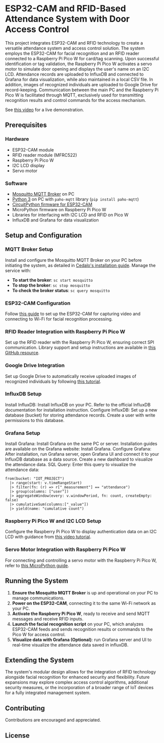 # ESP32-CAM and RFID-Based Attendance System with Door Access Control

This project integrates ESP32-CAM and RFID technology to create a versatile attendance system and access control solution.
The system employs the ESP32-CAM for facial recognition and an RFID reader connected to a Raspberry Pi Pico W for card/tag scanning. 
Upon successful identification or tag validation, the Raspberry Pi Pico W activates a servo motor to simulate door opening and displays the user's name on an I2C LCD. Attendance records are uploaded to InfluxDB and connected to Grafana for data visualization, while also maintained in a local CSV file. 
In addition, images of recognized individuals are uploaded to Google Drive for record-keeping.
Communication between the main PC and the Raspberry Pi Pico W is facilitated through MQTT, exclusively used for transmitting recognition results and control commands for the access mechanism.

See [this video](https://youtu.be/STzOZ4ky7z0?si=HyVFMCYeN7K7ofQj) for a live demonstration.

## Prerequisites

### Hardware
- ESP32-CAM module
- RFID reader module (MFRC522)
- Raspberry Pi Pico W
- I2C LCD display
- Servo motor

### Software
- [Mosquitto MQTT Broker](https://mosquitto.org/download/) on PC
- [Python 3](https://www.python.org/downloads/) on PC with `paho-mqtt` library (`pip install paho-mqtt`)
- [CircuitPython firmware for ESP32-CAM](https://circuitpython.org/board/esp32cam/)
- MicroPython firmware on Raspberry Pi Pico W
- Libraries for interfacing with I2C LCD and RFID on Pico W
- InfluxDB and Grafana for data visualization

## Setup and Configuration

### MQTT Broker Setup
Install and configure the Mosquitto MQTT Broker on your PC before initiating the system, as detailed in [Cedalo's installation guide](https://cedalo.com/blog/how-to-install-mosquitto-mqtt-broker-on-windows/). Manage the service with:
- **To start the broker**: `sc start mosquitto`
- **To stop the broker**: `sc stop mosquitto`
- **To check the broker status**: `sc query mosquitto`

### ESP32-CAM Configuration
Follow [this guide](https://how2electronics.com/face-recognition-based-attendance-system-using-esp32-cam/) to set up the ESP32-CAM for capturing video and connecting to Wi-Fi for facial recognition processing.

### RFID Reader Integration with Raspberry Pi Pico W
Set up the RFID reader with the Raspberry Pi Pico W, ensuring correct SPI communication. Library support and setup instructions are available in [this GitHub resource](https://github.com/wendlers/micropython-mfrc522).

### Google Drive Integration
Set up Google Drive to automatically receive uploaded images of recognized individuals by following [this tutorial](https://how2electronics.com/how-to-send-esp32-cam-captured-image-to-google-drive/).

### InfluxDB Setup
Install InfluxDB: Install InfluxDB on your PC. Refer to the official InfluxDB documentation for installation instruction.
Configure InfluxDB: Set up a new database (bucket) for storing attendance records. Create a user with write permissions to this database.

### Grafana Setup
Install Grafana: Install Grafana on the same PC or server. Installation guides are available on the Grafana website: Install Grafana.
Configure Grafana: After installation, run Grafana server, open Grafana UI and connect it to your InfluxDB database as a data source. 
Create a new dashboard to visualize the attendance data.
SQL Query: Enter this query to visualize the attendance data:
```
from(bucket: "IOT_PROJECT")
  |> range(start: v.timeRangeStart)
  |> filter(fn: (r) => r["_measurement"] == "attendance")
  |> group(columns: ["user"])
  |> aggregateWindow(every: v.windowPeriod, fn: count, createEmpty: false)
  |> cumulativeSum(columns:["_value"])
  |> yield(name: "cumulative count")
```

### Raspberry Pi Pico W and I2C LCD Setup
Configure the Raspberry Pi Pico W to display authentication data on an I2C LCD with guidance from [this video tutorial](https://youtu.be/bXLgxEcT1QU?si=CtYzVgTlwoT3zRW1).

### Servo Motor Integration with Raspberry Pi Pico W
For connecting and controlling a servo motor with the Raspberry Pi Pico W, refer to [this MicroPython guide](https://www.hackster.io/raspberry-pi/projects).

## Running the System

1. **Ensure the Mosquitto MQTT Broker** is up and operational on your PC to manage communications.
2. **Power on the ESP32-CAM**, connecting it to the same Wi-Fi network as your PC.
3. **Activate the Raspberry Pi Pico W**, ready to receive and send MQTT messages and receive RFID inputs.
4. **Launch the facial recognition script** on your PC, which analyzes ESP32-CAM feeds and sends recognition results or commands to the Pico W for access control.
5. **Visualize data with Grafana (Optional)**: run Grafana server and UI to real-time visualize the attendance data saved in influxDB.

## Extending the System
The system's modular design allows for the integration of RFID technology alongside facial recognition for enhanced security and flexibility. Future expansions may explore complex access control algorithms, additional security measures, or the incorporation of a broader range of IoT devices for a fully integrated management system.

## Contributing
Contributions are encouraged and appreciated.

## License
